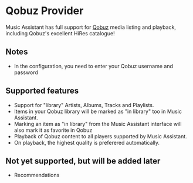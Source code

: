 # Qobuz Provider

Music Assistant has full support for [Qobuz](https://www.qobuz.com/) media listing and playback, including Qobuz's excellent HiRes catalogue!

## Notes
- In the configuration, you need to enter your Qobuz username and password

## Supported features
- Support for "library" Artists, Albums, Tracks and Playlists.
- Items in your Qobuz library will be marked as "in library" too in Music Assistant.
- Marking an item as "in library" from the Music Assistant interface will also mark it as favorite in Qobuz
- Playback of Qobuz content to all players supported by Music Assistant.
- On playback, the highest quality is preferered automatically.

## Not yet supported, but will be added later

- Recommendations 